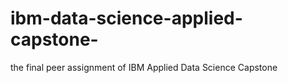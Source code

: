 # ibm-data-science-applied-capstone-
the final peer assignment of IBM Applied Data Science Capstone
